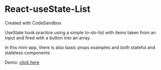 # React-useState-List
Created with CodeSandbox

UseState hook practice using a simple to-do-list with items taken from an input and fired with a button into an array.

In this mini-app, there is also basic props examples and both stateful and stateless components

Demo: <a href="https://evs3q.csb.app/">click here</a>
